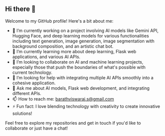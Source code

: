 ## Hi there 👋

Welcome to my GitHub profile! Here's a bit about me:

- 🔭 I’m currently working on a project involving AI models like Gemini API, Hugging Face, and deep learning models for various functionalities including text generation, image generation, image segmentation with background composition, and an artistic chat bot.
- 🌱 I’m currently learning more about deep learning, Flask web applications, and various AI APIs.
- 👯 I’m looking to collaborate on AI and machine learning projects, especially those that push the boundaries of what's possible with current technology.
- 🤔 I’m looking for help with integrating multiple AI APIs smoothly into a cohesive application.
- 💬 Ask me about AI models, Flask web development, and integrating different APIs.
- 📫 How to reach me: barathviswaraj.s@gmail.com
- ⚡ Fun fact: I love blending technology with creativity to create innovative solutions!

Feel free to explore my repositories and get in touch if you'd like to collaborate or just have a chat!


